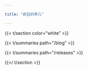 ```yaml
---

title: "疯狂的茶几"

---
```


{{< t/section color="white" >}}

{{< t/summaries  path="/blog" >}}

{{< t/summaries  path="/releases" >}}

{{</ t/section >}}

